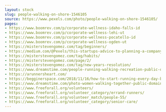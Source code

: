 ```yaml
---
layout: stock
slug: people-walking-on-shore-1546105
source: https://www.pexels.com/photo/people-walking-on-shore-1546105/
pages:
- https://www.boomrev.com/p/corporate-wellness-idaho-falls-id
- https://www.boomrev.com/p/corporate-wellness-lehi-ut
- https://www.boomrev.com/p/corporate-wellness-pocatello-id
- https://www.boomrev.com/p/corporate-wellness-ogden-ut
- https://misterstevengomez.com/tag/beginners/
- https://medium.com/@Pexels/this-startups-advice-to-planning-a-company-retreat-for-remote-teams-16564432a845
- https://misterstevengomez.com/tag/habits/
- https://misterstevengomez.com/page/2/
- https://misterstevengomez.com/tag/new-years-resolution/
- https://www.dreamstime.com/people-running-walking-recreation-public-domain-image-free-121057797
- https://arunnersheart.com/
- https://begginerspace.com/2018/11/16/how-to-start-running-every-day-blueprint-or-lazy-plat-to-everybody/
- https://www.dreamstime.com/photo-women-walking-together-public-domain-image-free-131719468
- https://www.freeforall.org/volunteers/
- https://www.freeforall.org/volunteer_category/errand-runners/
- https://www.freeforall.org/volunteer_match/people-55/
- https://www.freeforall.org/volunteer_category/senior-care/
---
```

